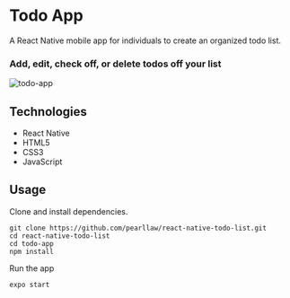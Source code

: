 # Todo App
A React Native mobile app for individuals to create an organized todo list.

### Add, edit, check off, or delete todos off your list
![todo-app](https://user-images.githubusercontent.com/35009493/50191859-88a7ad00-02e4-11e9-88f1-1cd2c9521457.gif)

## Technologies
- React Native
- HTML5
- CSS3
- JavaScript

## Usage
Clone and install dependencies.
```
git clone https://github.com/pearllaw/react-native-todo-list.git
cd react-native-todo-list
cd todo-app
npm install
```
Run the app
```
expo start
```
